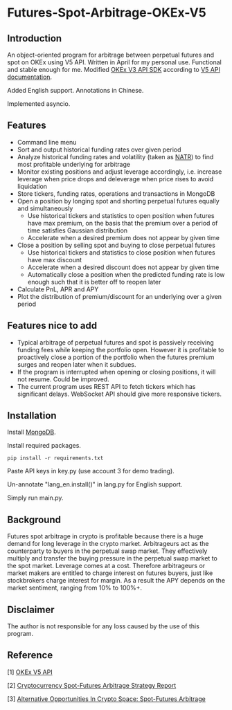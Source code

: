 # Futures-Spot-Arbitrage-OKEx-V5
## Introduction
An object-oriented program for arbitrage between perpetual futures and spot on OKEx using V5 API. Written in April for
my personal use. Functional and stable enough for me. Modified [OKEx V3 API SDK](https://github.com/okex/V3-Open-API-SDK)
according to [V5 API documentation](https://www.okex.com/docs-v5/en). 

Added English support. Annotations in Chinese. 

Implemented asyncio.

## Features
* Command line menu
* Sort and output historical funding rates over given period
* Analyze historical funding rates and volatility (taken as [NATR](https://www.macroption.com/normalized-atr/)) to find most profitable underlying for arbitrage
* Monitor existing positions and adjust leverage accordingly, i.e. increase leverage when price drops and deleverage when price rises to avoid liquidation
* Store tickers, funding rates, operations and transactions in MongoDB
* Open a position by longing spot and shorting perpetual futures equally and simultaneously
  * Use historical tickers and statistics to open position when futures have max premium, on the basis that the premium over a period of time satisfies Gaussian distribution
  * Accelerate when a desired premium does not appear by given time
* Close a position by selling spot and buying to close perpetual futures
  * Use historical tickers and statistics to close position when futures have max discount
  * Accelerate when a desired discount does not appear by given time
  * Automatically close a position when the predicted funding rate is low enough such that it is better off to reopen later
* Calculate PnL, APR and APY
* Plot the distribution of premium/discount for an underlying over a given period

## Features nice to add
* Typical arbitrage of perpetual futures and spot is passively receiving funding fees while keeping the portfolio open. 
  However it is profitable to proactively close a portion of the portfolio when the futures premium surges and reopen later 
  when it subdues.
* If the program is interrupted when opening or closing positions, it will not resume. Could be improved.
* The current program uses REST API to fetch tickers which has significant delays. WebSocket API should give more 
  responsive tickers.

## Installation
Install [MongoDB](https://www.mongodb.com/try/download/community).

Install required packages.

`pip install -r requirements.txt`

Paste API keys in key.py (use account 3 for demo trading).

Un-annotate "lang_en.install()" in lang.py for English support.

Simply run main.py.

## Background
Futures spot arbitrage in crypto is profitable because there is a huge demand for long leverage in the crypto market.
Arbitrageurs act as the counterparty to buyers in the perpetual swap market. They effectively multiply and 
transfer the buying pressure in the perpetual swap market to the spot market. Leverage comes at a cost. Therefore 
arbitrageurs or market makers are entitled to charge interest on futures buyers, just like stockbrokers charge interest 
for margin. As a result the APY depends on the market sentiment, ranging from 10% to 100%+.

## Disclaimer
The author is not responsible for any loss caused by the use of this
program.

## Reference
[1] [OKEx V5 API](https://www.okex.com/docs-v5/en)

[2] [Cryptocurrency Spot-Futures Arbitrage Strategy Report](https://www.okex.com/academy/en/spot-futures-arbitrage-strategy-report-2)

[3] [Alternative Opportunities In Crypto Space: Spot-Futures Arbitrage](https://seekingalpha.com/article/4410256-alternative-opportunities-in-crypto-spot-futures-arbitrage)
